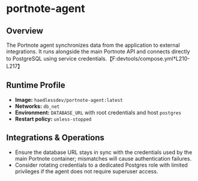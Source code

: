 # portnote-agent

## Overview
The Portnote agent synchronizes data from the application to external integrations. It runs alongside the main Portnote API and connects directly to PostgreSQL using service credentials.【F:devtools/compose.yml†L210-L217】

## Runtime Profile
- **Image:** `haedlessdev/portnote-agent:latest`
- **Networks:** `db_net`
- **Environment:** `DATABASE_URL` with root credentials and host `postgres`
- **Restart policy:** `unless-stopped`

## Integrations & Operations
- Ensure the database URL stays in sync with the credentials used by the main Portnote container; mismatches will cause authentication failures.
- Consider rotating credentials to a dedicated Postgres role with limited privileges if the agent does not require superuser access.
